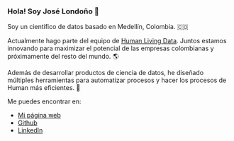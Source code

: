 ### Hola! Soy José Londoño 👋

Soy un científico de datos basado en Medellín, Colombia. 🇨🇴

Actualmente hago parte del equipo de [Human Living Data](https://humanld.io/). Juntos estamos innovando para maximizar el potencial de las empresas colombianas y próximamente del resto del mundo. 🌎

Además de desarrollar productos de ciencia de datos, he diseñado múltiples herramientas para automatizar procesos y hacer los procesos de Human más eficientes. 🚀

Me puedes encontrar en:

- [Mi página web](https://jlondono.codes/)
- [Github](https://github.com/jlondonob)
- [LinkedIn](https://www.linkedin.com/in/jose-londono-botero/)
